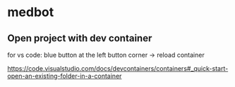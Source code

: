 # medbot

## Open project with dev container

for vs code: blue button at the left button corner -> reload container

<https://code.visualstudio.com/docs/devcontainers/containers#_quick-start-open-an-existing-folder-in-a-container>
